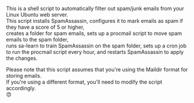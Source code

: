  This is a shell script to automatically filter out spam/junk emails from your Linux Ubuntu web server.<br>
 This script installs SpamAssassin, configures it to mark emails as spam if they have a score of 5 or higher,<br>
 creates a folder for spam emails, sets up a procmail script to move spam emails to the spam folder,<br>
 runs sa-learn to train SpamAssassin on the spam folder, sets up a cron job to run the procmail script every hour, and restarts SpamAssassin to apply the changes.<br>

Please note that this script assumes that you're using the Maildir format for storing emails.<br>
If you're using a different format, you'll need to modify the script accordingly.<br>
😍
